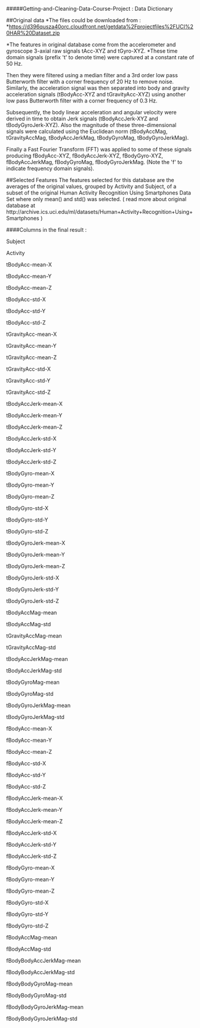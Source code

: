 #####Getting-and-Cleaning-Data-Course-Project : Data Dictionary 

##Original data 
*The files could be downloaded from :
*https://d396qusza40orc.cloudfront.net/getdata%2Fprojectfiles%2FUCI%20HAR%20Dataset.zip 
<p></p><p>
*The features in original database come from the accelerometer and gyroscope 3-axial raw signals tAcc-XYZ and tGyro-XYZ. *These time domain signals (prefix 't' to denote time) were captured at a constant rate of 50 Hz. 
</p><p>
Then they were filtered using a median filter and a 3rd order low pass Butterworth filter with a corner frequency of 20 Hz to remove noise. Similarly, the acceleration signal was then separated into body and gravity acceleration signals (tBodyAcc-XYZ and tGravityAcc-XYZ) using another low pass Butterworth filter with a corner frequency of 0.3 Hz. 
</p><p>
Subsequently, the body linear acceleration and angular velocity were derived in time to obtain Jerk signals (tBodyAccJerk-XYZ and tBodyGyroJerk-XYZ). Also the magnitude of these three-dimensional signals were calculated using the Euclidean norm (tBodyAccMag, tGravityAccMag, tBodyAccJerkMag, tBodyGyroMag, tBodyGyroJerkMag). 
</p><p>
Finally a Fast Fourier Transform (FFT) was applied to some of these signals producing fBodyAcc-XYZ, fBodyAccJerk-XYZ, fBodyGyro-XYZ, fBodyAccJerkMag, fBodyGyroMag, fBodyGyroJerkMag. (Note the 'f' to indicate frequency domain signals). 
</p>
##Selected Features
The features selected for this database are the averages of the original values, grouped by Activity and Subject, of a subset of the original Human Activity Recognition Using Smartphones Data Set where only mean() and std() was selected. ( read more about original database at http://archive.ics.uci.edu/ml/datasets/Human+Activity+Recognition+Using+Smartphones )
</p><p>
####Columns in the final result : 
</p><p>Subject
</p><p>Activity
</p><p>tBodyAcc-mean-X
</p><p>tBodyAcc-mean-Y
</p><p>tBodyAcc-mean-Z
</p><p>tBodyAcc-std-X
</p><p>tBodyAcc-std-Y
</p><p>tBodyAcc-std-Z
</p><p>tGravityAcc-mean-X
</p><p>tGravityAcc-mean-Y
</p><p>tGravityAcc-mean-Z
</p><p>tGravityAcc-std-X
</p><p>tGravityAcc-std-Y
</p><p>tGravityAcc-std-Z
</p><p>tBodyAccJerk-mean-X
</p><p>tBodyAccJerk-mean-Y
</p><p>tBodyAccJerk-mean-Z
</p><p>tBodyAccJerk-std-X
</p><p>tBodyAccJerk-std-Y
</p><p>tBodyAccJerk-std-Z
</p><p>tBodyGyro-mean-X
</p><p>tBodyGyro-mean-Y
</p><p>tBodyGyro-mean-Z
</p><p>tBodyGyro-std-X
</p><p>tBodyGyro-std-Y
</p><p>tBodyGyro-std-Z
</p><p>tBodyGyroJerk-mean-X
</p><p>tBodyGyroJerk-mean-Y
</p><p>tBodyGyroJerk-mean-Z
</p><p>tBodyGyroJerk-std-X
</p><p>tBodyGyroJerk-std-Y
</p><p>tBodyGyroJerk-std-Z
</p><p>tBodyAccMag-mean
</p><p>tBodyAccMag-std
</p><p>tGravityAccMag-mean
</p><p>tGravityAccMag-std
</p><p>tBodyAccJerkMag-mean
</p><p>tBodyAccJerkMag-std
</p><p>tBodyGyroMag-mean
</p><p>tBodyGyroMag-std
</p><p>tBodyGyroJerkMag-mean
</p><p>tBodyGyroJerkMag-std
</p><p>fBodyAcc-mean-X
</p><p>fBodyAcc-mean-Y
</p><p>fBodyAcc-mean-Z
</p><p>fBodyAcc-std-X
</p><p>fBodyAcc-std-Y
</p><p>fBodyAcc-std-Z
</p><p>fBodyAccJerk-mean-X
</p><p>fBodyAccJerk-mean-Y
</p><p>fBodyAccJerk-mean-Z
</p><p>fBodyAccJerk-std-X
</p><p>fBodyAccJerk-std-Y
</p><p>fBodyAccJerk-std-Z
</p><p>fBodyGyro-mean-X
</p><p>fBodyGyro-mean-Y
</p><p>fBodyGyro-mean-Z
</p><p>fBodyGyro-std-X
</p><p>fBodyGyro-std-Y
</p><p>fBodyGyro-std-Z
</p><p>fBodyAccMag-mean
</p><p>fBodyAccMag-std
</p><p>fBodyBodyAccJerkMag-mean
</p><p>fBodyBodyAccJerkMag-std
</p><p>fBodyBodyGyroMag-mean
</p><p>fBodyBodyGyroMag-std
</p><p>fBodyBodyGyroJerkMag-mean
</p><p>fBodyBodyGyroJerkMag-std
</p>
